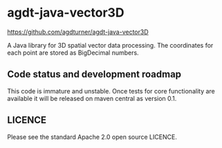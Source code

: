 # agdt-java-vector3D

https://github.com/agdturner/agdt-java-vector3D

A Java library for 3D spatial vector data processing. The coordinates for each point are stored as BigDecimal numbers.

## Code status and development roadmap
This code is immature and unstable. Once tests for core functionality are available it will be released on maven central as version 0.1.

## LICENCE
Please see the standard Apache 2.0 open source LICENCE.
